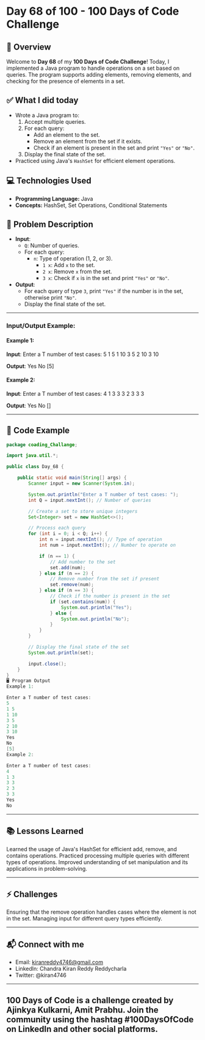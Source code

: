 # Day 68 of 100 - 100 Days of Code Challenge

## 📝 Overview
Welcome to **Day 68** of my **100 Days of Code Challenge**! Today, I implemented a Java program to handle operations on a set based on queries. The program supports adding elements, removing elements, and checking for the presence of elements in a set.

## ✅ What I did today
- Wrote a Java program to:
  1. Accept multiple queries.
  2. For each query:
     - Add an element to the set.
     - Remove an element from the set if it exists.
     - Check if an element is present in the set and print `"Yes"` or `"No"`.
  3. Display the final state of the set.
- Practiced using Java's `HashSet` for efficient element operations.

## 💻 Technologies Used
- **Programming Language:** Java
- **Concepts:** HashSet, Set Operations, Conditional Statements

## 📖 Problem Description
- **Input**:
  - `Q`: Number of queries.
  - For each query:
    - `n`: Type of operation (1, 2, or 3).
      - `1 x`: Add `x` to the set.
      - `2 x`: Remove `x` from the set.
      - `3 x`: Check if `x` is in the set and print `"Yes"` or `"No"`.
- **Output**:
  - For each query of type `3`, print `"Yes"` if the number is in the set, otherwise print `"No"`.
  - Display the final state of the set.

---

### Input/Output Example:

#### Example 1:
**Input**:
Enter a T number of test cases: 5 1 5 1 10 3 5 2 10 3 10


**Output**:
Yes No [5]


#### Example 2:
**Input**:
Enter a T number of test cases: 4 1 3 3 3 2 3 3 3



**Output**:
Yes No []



---

## 📝 Code Example

```java
package coading_Challange;

import java.util.*;

public class Day_68 {

    public static void main(String[] args) {
        Scanner input = new Scanner(System.in);

        System.out.println("Enter a T number of test cases: ");
        int Q = input.nextInt(); // Number of queries

        // Create a set to store unique integers
        Set<Integer> set = new HashSet<>();

        // Process each query
        for (int i = 0; i < Q; i++) {
            int n = input.nextInt(); // Type of operation
            int num = input.nextInt(); // Number to operate on

            if (n == 1) {
                // Add number to the set
                set.add(num);
            } else if (n == 2) {
                // Remove number from the set if present
                set.remove(num);
            } else if (n == 3) {
                // Check if the number is present in the set
                if (set.contains(num)) {
                    System.out.println("Yes");
                } else {
                    System.out.println("No");
                }
            }
        }

        // Display the final state of the set
        System.out.println(set);

        input.close();
    }
}
🖥️ Program Output
Example 1:

Enter a T number of test cases: 
5
1 5
1 10
3 5
2 10
3 10
Yes
No
[5]
Example 2:

Enter a T number of test cases: 
4
1 3
3 3
2 3
3 3
Yes
No
```
---
## 📚 Lessons Learned
Learned the usage of Java's HashSet for efficient add, remove, and contains operations.
Practiced processing multiple queries with different types of operations.
Improved understanding of set manipulation and its applications in problem-solving.

---
## ⚡ Challenges
Ensuring that the remove operation handles cases where the element is not in the set.
Managing input for different query types efficiently.

---
## 📬 Connect with me
- Email: kiranreddy4746@gmail.com
- LinkedIn: Chandra Kiran Reddy Reddycharla
- Twitter: @kiran4746
---
## 100 Days of Code is a challenge created by Ajinkya Kulkarni, Amit Prabhu. Join the community using the hashtag #100DaysOfCode on LinkedIn and other social platforms.
